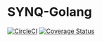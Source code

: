 # SYNQ-Golang
[![CircleCI](https://circleci.com/gh/SYNQfm/SYNQ-Golang.svg?style=svg)](https://circleci.com/gh/SYNQfm/SYNQ-Golang)
[![Coverage Status](https://coveralls.io/repos/github/SYNQfm/SYNQ-Golang/badge.svg?branch=master)](https://coveralls.io/github/SYNQfm/SYNQ-Golang?branch=master)
